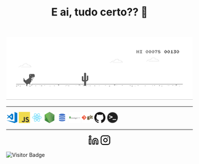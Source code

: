 
<h1 align='center'>E ai, tudo certo?? 👋</h1>
<br>

![image](https://github.com/AndersonGuimaraesx/AndersonGuimaraesx/blob/master/dino.gif)

---

<p align='left'>
  <img height="30" alt="Visual Studio Code" width="30px" src="https://raw.githubusercontent.com/github/explore/80688e429a7d4ef2fca1e82350fe8e3517d3494d/topics/visual-studio-code/visual-studio-code.png" />
  <img height="30" alt="JavaScript" width="30px" src="https://raw.githubusercontent.com/github/explore/80688e429a7d4ef2fca1e82350fe8e3517d3494d/topics/javascript/javascript.png" />
  <img height="30" alt="React" width="30px" src="https://raw.githubusercontent.com/github/explore/80688e429a7d4ef2fca1e82350fe8e3517d3494d/topics/react/react.png" />
  <img height="30" alt="Node.js" width="30px" src="https://raw.githubusercontent.com/github/explore/80688e429a7d4ef2fca1e82350fe8e3517d3494d/topics/nodejs/nodejs.png" />
  <img height="30" alt="SQL" width="30px" src="https://raw.githubusercontent.com/github/explore/80688e429a7d4ef2fca1e82350fe8e3517d3494d/topics/sql/sql.png" />
  <img height="30" alt="MongoDB" width="30px" src="https://raw.githubusercontent.com/github/explore/80688e429a7d4ef2fca1e82350fe8e3517d3494d/topics/mongodb/mongodb.png" />
  <img height="30" alt="Git" width="30px" src="https://raw.githubusercontent.com/github/explore/80688e429a7d4ef2fca1e82350fe8e3517d3494d/topics/git/git.png" />
  <img height="30" alt="GitHub" width="30px" src="https://raw.githubusercontent.com/github/explore/78df643247d429f6cc873026c0622819ad797942/topics/github/github.png" />
  <img height="30" alt="Terminal" width="30px" src="https://raw.githubusercontent.com/github/explore/80688e429a7d4ef2fca1e82350fe8e3517d3494d/topics/terminal/terminal.png" />
</p>

---

<p align='center'>
  <a href="https://www.linkedin.com/in/andersonguimaraess/" target="_blank" title="LinkedIn"><img height="28" src="https://raw.githubusercontent.com/feathericons/feather/master/icons/linkedin.svg"></a>
  <a href="https://www.instagram.com/andersonguimaraess_/" target="_blank" title="Instagram"><img height="28" src="https://raw.githubusercontent.com/feathericons/feather/master/icons/instagram.svg"></i></a>
</p>

![Visitor Badge](https://visitor-badge.laobi.icu/badge?page_id=AndersonGuimaraesx.AndersonGuimaraesx)
